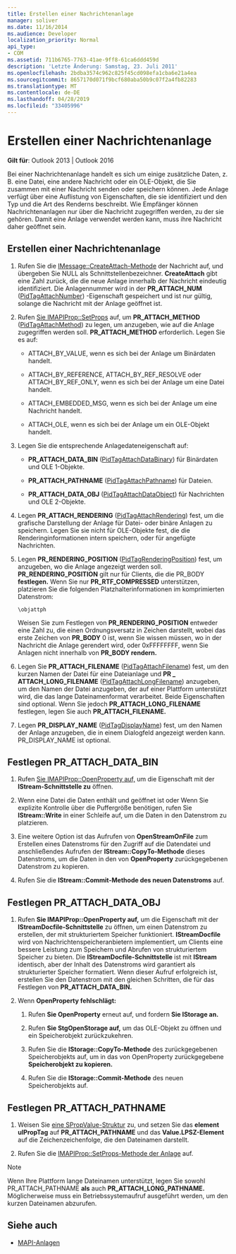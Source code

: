 ```yaml
---
title: Erstellen einer Nachrichtenanlage
manager: soliver
ms.date: 11/16/2014
ms.audience: Developer
localization_priority: Normal
api_type:
- COM
ms.assetid: 711b6765-7763-41ae-9ff8-61ca6ddd459d
description: 'Letzte Änderung: Samstag, 23. Juli 2011'
ms.openlocfilehash: 2bdba3574c962c825f45cd098efa1cba6e21a4ea
ms.sourcegitcommit: 8657170d071f9bcf680aba50b9c07f2a4fb82283
ms.translationtype: MT
ms.contentlocale: de-DE
ms.lasthandoff: 04/28/2019
ms.locfileid: "33405996"
---
```

# <a name="creating-a-message-attachment"></a>Erstellen einer Nachrichtenanlage
  
**Gilt für**: Outlook 2013 | Outlook 2016 
  
Bei einer Nachrichtenanlage handelt es sich um einige zusätzliche Daten, z. B. eine Datei, eine andere Nachricht oder ein OLE-Objekt, die Sie zusammen mit einer Nachricht senden oder speichern können. Jede Anlage verfügt über eine Auflistung von Eigenschaften, die sie identifiziert und den Typ und die Art des Renderns beschreibt. Wie Empfänger können Nachrichtenanlagen nur über die Nachricht zugegriffen werden, zu der sie gehören. Damit eine Anlage verwendet werden kann, muss ihre Nachricht daher geöffnet sein.
  
## <a name="create-a-message-attachment"></a>Erstellen einer Nachrichtenanlage
  
1. Rufen Sie die [IMessage::CreateAttach-Methode](imessage-createattach.md) der Nachricht auf, und übergeben Sie NULL als Schnittstellenbezeichner. **CreateAttach** gibt eine Zahl zurück, die die neue Anlage innerhalb der Nachricht eindeutig identifiziert. Die Anlagennummer wird in der **PR_ATTACH_NUM** ([PidTagAttachNumber](pidtagattachnumber-canonical-property.md)) -Eigenschaft gespeichert und ist nur gültig, solange die Nachricht mit der Anlage geöffnet ist.
    
2. Rufen [Sie IMAPIProp::SetProps](imapiprop-setprops.md) auf, um **PR_ATTACH_METHOD** ([PidTagAttachMethod](pidtagattachmethod-canonical-property.md)) zu legen, um anzugeben, wie auf die Anlage zugegriffen werden soll. **PR_ATTACH_METHOD** erforderlich. Legen Sie es auf: 
    
   - ATTACH_BY_VALUE, wenn es sich bei der Anlage um Binärdaten handelt.
    
   - ATTACH_BY_REFERENCE, ATTACH_BY_REF_RESOLVE oder ATTACH_BY_REF_ONLY, wenn es sich bei der Anlage um eine Datei handelt.
    
   - ATTACH_EMBEDDED_MSG, wenn es sich bei der Anlage um eine Nachricht handelt.
    
   - ATTACH_OLE, wenn es sich bei der Anlage um ein OLE-Objekt handelt.
    
3. Legen Sie die entsprechende Anlagedateneigenschaft auf:
    
   - **PR_ATTACH_DATA_BIN** ([PidTagAttachDataBinary](pidtagattachdatabinary-canonical-property.md)) für Binärdaten und OLE 1-Objekte.
    
   - **PR_ATTACH_PATHNAME** ([PidTagAttachPathname](pidtagattachpathname-canonical-property.md)) für Dateien.
    
   - **PR_ATTACH_DATA_OBJ** ([PidTagAttachDataObject](pidtagattachdataobject-canonical-property.md)) für Nachrichten und OLE 2-Objekte.
    
4. Legen **PR_ATTACH_RENDERING** ([PidTagAttachRendering](pidtagattachrendering-canonical-property.md)) fest, um die grafische Darstellung der Anlage für Datei- oder binäre Anlagen zu speichern. Legen Sie sie nicht für OLE-Objekte fest, die die Renderinginformationen intern speichern, oder für angefügte Nachrichten. 
    
5. Legen **PR_RENDERING_POSITION** ([PidTagRenderingPosition](pidtagrenderingposition-canonical-property.md)) fest, um anzugeben, wo die Anlage angezeigt werden soll. **PR_RENDERING_POSITION** gilt nur für Clients, die die PR_BODY **festlegen.** Wenn Sie nur **PR_RTF_COMPRESSED** unterstützen, platzieren Sie die folgenden Platzhalterinformationen im komprimierten Datenstrom:
    
   `\objattph`

   Weisen Sie zum Festlegen von **PR_RENDERING_POSITION** entweder eine Zahl zu, die einen Ordnungsversatz in Zeichen darstellt, wobei das erste Zeichen von **PR_BODY** 0 ist, wenn Sie wissen müssen, wo in der Nachricht die Anlage gerendert wird, oder 0xFFFFFFFF, wenn Sie Anlagen nicht innerhalb von **PR_BODY rendern.**
    
6. Legen Sie **PR_ATTACH_FILENAME** ([PidTagAttachFilename](pidtagattachfilename-canonical-property.md)) fest, um den kurzen Namen der Datei für eine Dateianlage und **PR \_ ATTACH_LONG_FILENAME** ([PidTagAttachLongFilename](pidtagattachlongfilename-canonical-property.md)) anzugeben, um den Namen der Datei anzugeben, der auf einer Plattform unterstützt wird, die das lange Dateinamenformat verarbeitet. Beide Eigenschaften sind optional. Wenn Sie jedoch **PR_ATTACH_LONG_FILENAME** festlegen, legen Sie auch **PR_ATTACH_FILENAME.** 
    
7. Legen **PR_DISPLAY_NAME** ([PidTagDisplayName](pidtagdisplayname-canonical-property.md)) fest, um den Namen der Anlage anzugeben, die in einem Dialogfeld angezeigt werden kann. PR_DISPLAY_NAME ist optional. 
    
## <a name="set-pr_attach_data_bin"></a>Festlegen PR_ATTACH_DATA_BIN
  
1. Rufen [Sie IMAPIProp::OpenProperty auf,](imapiprop-openproperty.md) um die Eigenschaft mit der **IStream-Schnittstelle zu** öffnen. 
    
2. Wenn eine Datei die Daten enthält und geöffnet ist oder Wenn Sie explizite Kontrolle über die Puffergröße benötigen, rufen Sie **IStream::Write** in einer Schleife auf, um die Daten in den Datenstrom zu platzieren. 
    
3. Eine weitere Option ist das Aufrufen von **OpenStreamOnFile** zum Erstellen eines Datenstroms für den Zugriff auf die Datendatei und anschließendes Aufrufen der **IStream::CopyTo-Methode** dieses Datenstroms, um die Daten in den von **OpenProperty** zurückgegebenen Datenstrom zu kopieren.
    
4. Rufen Sie die **IStream::Commit-Methode des neuen Datenstroms** auf. 
    
## <a name="set-pr_attach_data_obj"></a>Festlegen PR_ATTACH_DATA_OBJ
  
1. Rufen **Sie IMAPIProp::OpenProperty auf,** um die Eigenschaft mit der **IStreamDocfile-Schnittstelle** zu öffnen, um einen Datenstrom zu erstellen, der mit strukturiertem Speicher funktioniert. **IStreamDocfile** wird von Nachrichtenspeicheranbietern implementiert, um Clients eine bessere Leistung zum Speichern und Abrufen von strukturiertem Speicher zu bieten. Die **IStreamDocfile-Schnittstelle** ist mit **IStream** identisch, aber der Inhalt des Datenstroms wird garantiert als strukturierter Speicher formatiert. Wenn dieser Aufruf erfolgreich ist, erstellen Sie den Datenstrom mit den gleichen Schritten, die für das Festlegen von **PR_ATTACH_DATA_BIN.**
    
2. Wenn **OpenProperty fehlschlägt:** 
    
   1. Rufen **Sie OpenProperty** erneut auf, und fordern **Sie IStorage an.** 
      
   2. Rufen **Sie StgOpenStorage auf,** um das OLE-Objekt zu öffnen und ein Speicherobjekt zurückzukehren. 
      
   3. Rufen Sie die **IStorage::CopyTo-Methode** des zurückgegebenen Speicherobjekts auf, um in das von OpenProperty zurückgegebene **Speicherobjekt zu kopieren.**
      
   4. Rufen Sie die **IStorage::Commit-Methode** des neuen Speicherobjekts auf. 
    
## <a name="set-pr_attach_pathname"></a>Festlegen PR_ATTACH_PATHNAME
  
1. Weisen Sie [eine SPropValue-Struktur](spropvalue.md) zu, und setzen Sie das **element ulPropTag** auf **PR_ATTACH_PATHNAME** und das **Value.LPSZ-Element** auf die Zeichenzeichenfolge, die den Dateinamen darstellt. 
    
2. Rufen Sie die [IMAPIProp::SetProps-Methode der Anlage](imapiprop-setprops.md) auf. 
    
> [!NOTE]
> Wenn Ihre Plattform lange Dateinamen unterstützt, legen Sie sowohl PR_ATTACH_PATHNAME **als** auch **PR_ATTACH_LONG_PATHNAME.** Möglicherweise muss ein Betriebssystemaufruf ausgeführt werden, um den kurzen Dateinamen abzurufen. 
  
## <a name="see-also"></a>Siehe auch

- [MAPI-Anlagen](mapi-attachments.md)

